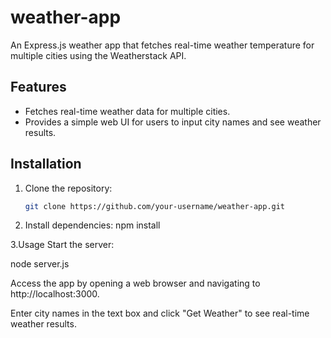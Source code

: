 # weather-app
An Express.js weather app that fetches real-time weather temperature for multiple cities using the Weatherstack API.

## Features

- Fetches real-time weather data for multiple cities.
- Provides a simple web UI for users to input city names and see weather results.

## Installation

1. Clone the repository:

   ```sh
   git clone https://github.com/your-username/weather-app.git

2. Install dependencies:
   npm install

3.Usage
Start the server:

node server.js

Access the app by opening a web browser and navigating to http://localhost:3000.

Enter city names in the text box and click "Get Weather" to see real-time weather results.


